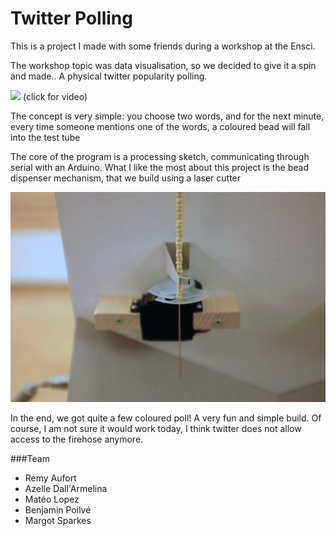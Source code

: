 # Twitter Polling

This is a project I made with some friends during a workshop at the Ensci.

The workshop topic was data visualisation, so we decided to give it a spin and made.. A physical twitter popularity polling. 


[![](Media/demo.gif)](https://drive.google.com/file/d/0BxsBFm8YwdRAbDk5NHRTSVMybkU/view?usp=sharing)
(click for video)


The concept is very simple: you choose two words, and for the next minute, every time someone mentions one of the words, a coloured bead will fall into the test tube



The core of the program is a processing sketch, communicating through serial with an Arduino. What I like the most about this project is the bead dispenser mechanism, that we build using a laser cutter

![](Media/DSCF1891.jpg)



In the end, we got quite a few coloured poll! A very fun and simple build. Of course, I am not sure it would work today, I think twitter does not allow access to the firehose anymore.

###Team

* Remy Aufort
* Azelle Dall'Armelina
* Matéo Lopez
* Benjamin Poilvé
* Margot Sparkes
